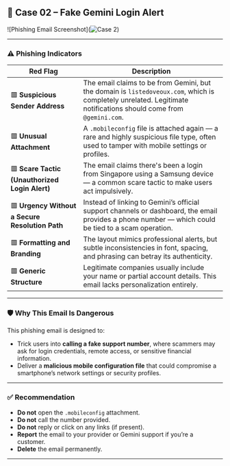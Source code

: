## 📧 Case 02 – Fake Gemini Login Alert

![Phishing Email Screenshot](![Case 2](https://github.com/user-attachments/assets/79158774-1b32-4fa3-a069-ddd3d94dc60f))


---

### ⚠️ Phishing Indicators

| Red Flag | Description |
|----------|-------------|
| 🟥 **Suspicious Sender Address** | The email claims to be from Gemini, but the domain is `listedoveoux.com`, which is completely unrelated. Legitimate notifications should come from `@gemini.com`. |
| 🟥 **Unusual Attachment** | A `.mobileconfig` file is attached again — a rare and highly suspicious file type, often used to tamper with mobile settings or profiles. |
| 🟥 **Scare Tactic (Unauthorized Login Alert)** | The email claims there's been a login from Singapore using a Samsung device — a common scare tactic to make users act impulsively. |
| 🟥 **Urgency Without a Secure Resolution Path** | Instead of linking to Gemini’s official support channels or dashboard, the email provides a phone number — which could be tied to a scam operation. |
| 🟥 **Formatting and Branding** | The layout mimics professional alerts, but subtle inconsistencies in font, spacing, and phrasing can betray its authenticity. |
| 🟥 **Generic Structure** | Legitimate companies usually include your name or partial account details. This email lacks personalization entirely. |

---

### 🛡️ Why This Email Is Dangerous

This phishing email is designed to:
- Trick users into **calling a fake support number**, where scammers may ask for login credentials, remote access, or sensitive financial information.
- Deliver a **malicious mobile configuration file** that could compromise a smartphone’s network settings or security profiles.

---

### ✅ Recommendation

- **Do not** open the `.mobileconfig` attachment.
- **Do not** call the number provided.
- **Do not** reply or click on any links (if present).
- **Report** the email to your provider or Gemini support if you’re a customer.
- **Delete** the email permanently.

---


